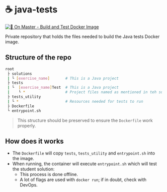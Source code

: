 # ☕️ java-tests

[![🐳 On Master - Build and Test Docker Image](https://github.com/01-edu/java-tests/actions/workflows/ga-image-build-master.yml/badge.svg?branch=master)](https://github.com/01-edu/java-tests/actions/workflows/ga-image-build-master.yml)

Private repository that holds the files needed to build the Java tests Docker image.

## Structure of the repo
```bash
root
 ├ solutions
 | └ [exercise_name]       # This is a Java project
 ├ tests
 | └  [exercise_name]Test  # This is a Java project
 |    └ *                  # Project files named as mentioned in teh subject 
 ├ tests_utility
 | └ *                     # Resources needed for tests to run
 ├ Dockerfile
 └ entrypoint.sh
```

> This structure should be preserved to ensure the `Dockerfile` work properly.

## How does it works
- The `Dockerfile` will copy `tests`, `tests_utility` and `entrypoint.sh` into the image.
- When running, the container will execute `entrypoint.sh` which will test the student solution:
   - This process is done offline.
   - A lot of flags are used with `docker run`; if in doubt, check with DevOps.
